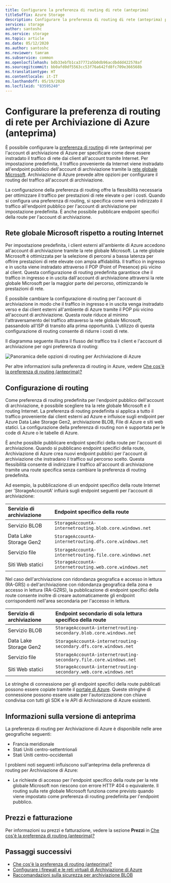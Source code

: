```yaml
---
title: Configurare la preferenza di routing di rete (anteprima)
titleSuffix: Azure Storage
description: Configurare la preferenza di routing di rete (anteprima) per l'account di archiviazione di Azure per specificare come deve essere instradato il traffico di rete dai client all'account tramite Internet.
services: storage
author: santoshc
ms.service: storage
ms.topic: article
ms.date: 05/12/2020
ms.author: santoshc
ms.reviewer: tamram
ms.subservice: common
ms.openlocfilehash: bdb33ebfb1ca37772a5b0db96acdbddd422578af
ms.sourcegitcommit: bb0afd0df5563cc53f76a642fd8fc709e366568b
ms.translationtype: HT
ms.contentlocale: it-IT
ms.lasthandoff: 05/19/2020
ms.locfileid: "83595240"
---
```

# <a name="configure-network-routing-preference-for-azure-storage-preview"></a>Configurare la preferenza di routing di rete per Archiviazione di Azure (anteprima)

È possibile configurare la [preferenza di routing](../../virtual-network/routing-preference-overview.md) di rete (anteprima) per l'account di archiviazione di Azure per specificare come deve essere instradato il traffico di rete dai client all'account tramite Internet. Per impostazione predefinita, il traffico proveniente da Internet viene instradato all'endpoint pubblico dell'account di archiviazione tramite la [rete globale Microsoft](../../networking/microsoft-global-network.md). Archiviazione di Azure prevede altre opzioni per configurare il routing del traffico all'account di archiviazione.

La configurazione della preferenza di routing offre la flessibilità necessaria per ottimizzare il traffico per prestazioni di rete elevate o per i costi. Quando si configura una preferenza di routing, si specifica come verrà indirizzato il traffico all'endpoint pubblico per l'account di archiviazione per impostazione predefinita. È anche possibile pubblicare endpoint specifici della route per l'account di archiviazione.

## <a name="microsoft-global-network-versus-internet-routing"></a>Rete globale Microsoft rispetto a routing Internet

Per impostazione predefinita, i client esterni all'ambiente di Azure accedono all'account di archiviazione tramite la rete globale Microsoft. La rete globale Microsoft è ottimizzata per la selezione di percorsi a bassa latenza per offrire prestazioni di rete elevate con ampia affidabilità. Il traffico in ingresso e in uscita viene instradato attraverso il POP (Point of Presence) più vicino al client. Questa configurazione di routing predefinita garantisce che il traffico in ingresso e in uscita dall'account di archiviazione attraversi la rete globale Microsoft per la maggior parte del percorso, ottimizzando le prestazioni di rete.

È possibile cambiare la configurazione di routing per l'account di archiviazione in modo che il traffico in ingresso e in uscita venga instradato verso e dai client esterni all'ambiente di Azure tramite il POP più vicino all'account di archiviazione. Questa route riduce al minimo l'attraversamento del traffico attraverso la rete globale Microsoft, passandolo all'ISP di transito alla prima opportunità. L'utilizzo di questa configurazione di routing consente di ridurre i costi di rete.

Il diagramma seguente illustra il flusso del traffico tra il client e l'account di archiviazione per ogni preferenza di routing:

![Panoramica delle opzioni di routing per Archiviazione di Azure](media/network-routing-preference/routing-options-diagram.png)

Per altre informazioni sulla preferenza di routing in Azure, vedere [Che cos'è la preferenza di routing (anteprima)?](../../virtual-network/routing-preference-overview.md)

## <a name="routing-configuration"></a>Configurazione di routing

Come preferenza di routing predefinita per l'endpoint pubblico dell'account di archiviazione, è possibile scegliere tra la rete globale Microsoft e il routing Internet. La preferenza di routing predefinita si applica a tutto il traffico proveniente dai client esterni ad Azure e influisce sugli endpoint per Azure Data Lake Storage Gen2, archiviazione BLOB, File di Azure e siti web statici. La configurazione della preferenza di routing non è supportata per le code di Azure o le tabelle di Azure.

È anche possibile pubblicare endpoint specifici della route per l'account di archiviazione. Quando si pubblicano endpoint specifici della route, Archiviazione di Azure crea nuovi endpoint pubblici per l'account di archiviazione che instradano il traffico sul percorso scelto. Questa flessibilità consente di indirizzare il traffico all'account di archiviazione tramite una route specifica senza cambiare la preferenza di routing predefinita.

Ad esempio, la pubblicazione di un endpoint specifico della route Internet per 'StorageAccountA' influirà sugli endpoint seguenti per l'account di archiviazione:

| Servizio di archiviazione        | Endpoint specifico della route                                  |
| :--------------------- | :------------------------------------------------------- |
| Servizio BLOB           | `StorageAccountA-internetrouting.blob.core.windows.net`  |
| Data Lake Storage Gen2 | `StorageAccountA-internetrouting.dfs.core.windows.net`   |
| Servizio file           | `StorageAccountA-internetrouting.file.core.windows.net`  |
| Siti Web statici        | `StorageAccountA-internetrouting.web.core.windows.net`   |

Nel caso dell'archiviazione con ridondanza geografica e accesso in lettura (RA-GRS) o dell'archiviazione con ridondanza geografica della zona e accesso in lettura (RA-GZRS), la pubblicazione di endpoint specifici della route consente inoltre di creare automaticamente gli endpoint corrispondenti nell'area secondaria per l'accesso in lettura.

| Servizio di archiviazione        | Endpoint secondario di sola lettura specifico della route                        |
| :--------------------- | :----------------------------------------------------------------- |
| Servizio BLOB           | `StorageAccountA-internetrouting-secondary.blob.core.windows.net`  |
| Data Lake Storage Gen2 | `StorageAccountA-internetrouting-secondary.dfs.core.windows.net`   |
| Servizio file           | `StorageAccountA-internetrouting-secondary.file.core.windows.net`  |
| Siti Web statici        | `StorageAccountA-internetrouting-secondary.web.core.windows.net`   |

Le stringhe di connessione per gli endpoint specifici della route pubblicati possono essere copiate tramite il [portale di Azure](https://portal.azure.com). Queste stringhe di connessione possono essere usate per l'autorizzazione con chiave condivisa con tutti gli SDK e le API di Archiviazione di Azure esistenti.

## <a name="about-the-preview"></a>Informazioni sulla versione di anteprima

La preferenza di routing per Archiviazione di Azure è disponibile nelle aree geografiche seguenti:

- Francia meridionale
- Stati Uniti centro-settentrionali
- Stati Uniti centro-occidentali

I problemi noti seguenti influiscono sull'anteprima della preferenza di routing per Archiviazione di Azure:

- Le richieste di accesso per l'endpoint specifico della route per la rete globale Microsoft non riescono con errore HTTP 404 o equivalente. Il routing sulla rete globale Microsoft funziona come previsto quando viene impostato come preferenza di routing predefinita per l'endpoint pubblico.

## <a name="pricing-and-billing"></a>Prezzi e fatturazione

Per informazioni su prezzi e fatturazione, vedere la sezione **Prezzi** in [Che cos'è la preferenza di routing (anteprima)?](../../virtual-network/routing-preference-overview.md#pricing)

## <a name="next-steps"></a>Passaggi successivi

- [Che cos'è la preferenza di routing (anteprima)?](../../virtual-network/routing-preference-overview.md)
- [Configurare i firewall e le reti virtuali di Archiviazione di Azure](storage-network-security.md)
- [Raccomandazioni sulla sicurezza per archiviazione BLOB](../blobs/security-recommendations.md)
